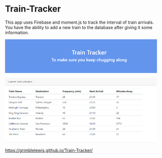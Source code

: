 # Train-Tracker

This app uses Firebase and moment.js to track the interval of train arrivals.
You have the ability to add a new train to the database after giving it some information.


![Train Tracker Example](./assets/images/traintrackerpreview.png)

https://grimblelewis.github.io/Train-Tracker/